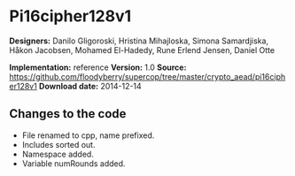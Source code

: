 # Pi16cipher128v1

**Designers:** Danilo Gligoroski, Hristina Mihajloska, Simona Samardjiska, Håkon Jacobsen, Mohamed El-Hadedy, Rune Erlend Jensen, Daniel Otte

**Implementation:** reference
**Version:** 1.0
**Source:** https://github.com/floodyberry/supercop/tree/master/crypto_aead/pi16cipher128v1
**Download date:** 2014-12-14

## Changes to the code

* File renamed to cpp, name prefixed.
* Includes sorted out.
* Namespace added.
* Variable numRounds added.
